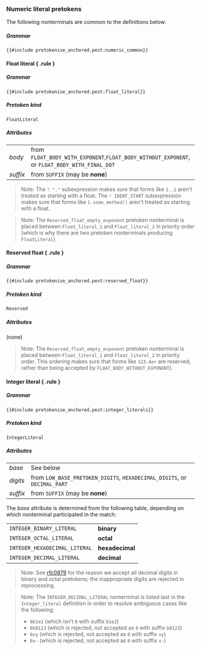 ### Numeric literal pretokens

The following nonterminals are common to the definitions below:

##### Grammar
```
{{#include pretokenise_anchored.pest:numeric_common}}
```

#### Float literal { .rule }

##### Grammar
```
{{#include pretokenise_anchored.pest:float_literal}}
```

##### Pretoken kind
`FloatLiteral`

##### Attributes

|                   |                                                                                               |
|:------------------|:----------------------------------------------------------------------------------------------|
| <var>body</var>   | from `FLOAT_BODY_WITH_EXPONENT`,`FLOAT_BODY_WITHOUT_EXPONENT`, or `FLOAT_BODY_WITH_FINAL_DOT` |
| <var>suffix</var> | from `SUFFIX` (may be **none**)                                                               |

> Note: The `! "."` subexpression makes sure that forms like `1..2` aren't treated as starting with a float.
> The `! IDENT_START` subexpression makes sure that forms like `1.some_method()` aren't treated as starting with a float.

> Note: The `Reserved_float_empty_exponent` pretoken nonterminal is placed between `Float_literal_1` and `Float_literal_2` in priority order
> (which is why there are two pretoken nonterminals producing `FloatLiteral`).


#### Reserved float { .rule }

##### Grammar
```
{{#include pretokenise_anchored.pest:reserved_float}}
```

##### Pretoken kind
`Reserved`

##### Attributes
(none)

> Note: The `Reserved_float_empty_exponent` pretoken nonterminal is placed between `Float_literal_1` and `Float_literal_2` in priority order.
> This ordering makes sure that forms like `123.4e+` are reserved, rather than being accepted by `FLOAT_BODY_WITHOUT_EXPONENT`).

#### Integer literal { .rule }

##### Grammar
```
{{#include pretokenise_anchored.pest:integer_literals}}
```

##### Pretoken kind
`IntegerLiteral`

##### Attributes
|                   |                                                                          |
|:------------------|:-------------------------------------------------------------------------|
| <var>base</var>   | See below                                                                |
| <var>digits</var> | from `LOW_BASE_PRETOKEN_DIGITS`, `HEXADECIMAL_DIGITS`, or `DECIMAL_PART` |
| <var>suffix</var> | from `SUFFIX` (may be **none**)                                          |

The <var>base</var> attribute is determined from the following table, depending on which nonterminal participated in the match:

|                               |                 |
|:------------------------------|:----------------|
| `INTEGER_BINARY_LITERAL`      | **binary**      |
| `INTEGER_OCTAL_LITERAL`       | **octal**       |
| `INTEGER_HEXADECIMAL_LITERAL` | **hexadecimal** |
| `INTEGER_DECIMAL_LITERAL`     | **decimal**     |



> Note: See [rfc0879] for the reason we accept all decimal digits in binary and octal pretokens;
> the inappropriate digits are rejected in reprocessing.

> Note: The `INTEGER_DECIMAL_LITERAL` nonterminal is listed last in the `Integer_literal` definition in order to resolve ambiguous cases like the following:
> - `0b1e2` (which isn't `0` with suffix `b1e2`)
> - `0b0123` (which is rejected, not accepted as `0` with suffix `b0123`)
> - `0xy` (which is rejected, not accepted as `0` with suffix `xy`)
> - `0x·` (which is rejected, not accepted as `0` with suffix `x·`)

[rfc0879]: https://github.com/rust-lang/rfcs/pull/0879
